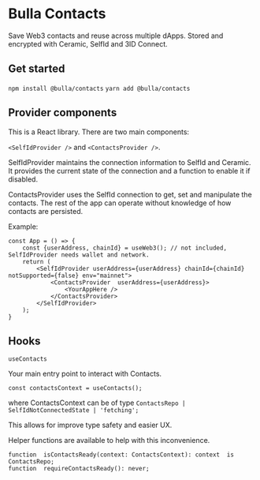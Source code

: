 # Bulla Contacts

  

Save Web3 contacts and reuse across multiple dApps. Stored and encrypted with Ceramic, SelfId and 3ID Connect.  

## Get started 

`npm install @bulla/contacts`
`yarn add @bulla/contacts`

## Provider components

  

This is a React library. There are two main components:

  

`<SelfIdProvider />` and `<ContactsProvider />`.

  

SelfIdProvider maintains the connection information to SelfId and Ceramic. It provides the current state of the connection and a function to enable it if disabled.

ContactsProvider uses the SelfId connection to get, set and manipulate the contacts. The rest of the app can operate without knowledge of how contacts are persisted.

Example:

```
const App = () => {
	const {userAddress, chainId} = useWeb3(); // not included, SelfIdProvider needs wallet and network.
	return (
		<SelfIdProvider userAddress={userAddress} chainId={chainId} notSupported={false} env="mainnet">
			<ContactsProvider  userAddress={userAddress}>
				<YourAppHere />
			</ContactsProvider>
		</SelfIdProvider>
	);
}
```
## Hooks

`useContacts`

Your main entry point to interact with Contacts. 
	
```
const contactsContext = useContacts();
```
where ContactsContext can be of type `ContactsRepo | SelfIdNotConnectedState | 'fetching';`

This allows for improve type safety and easier UX.

Helper functions are available to help with this inconvenience.

```
function  isContactsReady(context: ContactsContext): context  is  ContactsRepo;
function  requireContactsReady(): never;
```


